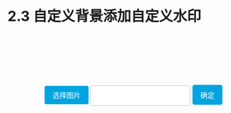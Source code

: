#  2.3 自定义背景添加自定义水印

<style>
    .customizeWatermark {
      margin: 0 auto;
      text-align: center;
      padding-top: 20%;
    }

    #uploadFile {
      display: none;
    }

    .ui-button {
      color: #fff;
      border: 1px solid #00a5e0;
      background: #00a5e0;
      font-size: 14px;
      padding: 9px 15px;
      border-radius: 4px;
      cursor: pointer;
      outline: none;
    }

    .ui-button:hover {
      border: 1px solid #00b4f5;
      background-color: #00b4f5;
    }

    .text {
      width: 200px;
      padding: 12px 10px;
      border: 1px solid #ccc;
      border-radius: 3px;
      outline: none;
    }

    #imgUploaded {
      padding-top: 20px;
    }

    #imgUploaded img { 
      width: 380px;
    }
  </style>

  <div class="customizeWatermark">
    <input type="file" id="uploadFile" class="clip" accept="image/*">
    <label class="ui-button" for="uploadFile">选择图片</label>
    <input type="text" class="text" id="text" maxlength="12" />
    <button class="ui-button" id="sure">确定</button>
    <div id="imgUploaded"></div>
  </div>

  <script type="text/javascript">
    var imgUploaded = document.querySelector('#imgUploaded');
    var oSure = document.querySelector('#sure');
    var oUploadSrc = '',
      size = 180;

    function readFile(file) {
      var reader = new FileReader();
      reader.readAsDataURL(file)
      reader.onload = function (e) {
        imgUploaded.innerHTML = `<img src="${reader.result}"  />`;
        oUploadSrc = reader.result;
      }
    }
    var oFile = document.getElementById('uploadFile');
    oFile.onchange = function (e) {
      var file = e.target.files[0];
      readFile(file)
    }

    oSure.onclick = function () {
      var val = document.querySelector('#text').value;
      var oUploadedImg = imgUploaded.querySelector('img');
      if (oUploadSrc.length === 0) {
        alert("请先选择图片");
        return false;
      } else if (val.trim().length === 0) {
        alert('请输入图片的水印文字');
        return false;
      }
      var cans = document.createElement('canvas');
      var canW = oUploadedImg.width;
      var canH = oUploadedImg.height;
      cans.width = canW;
      cans.height = canH;
      var ctx = cans.getContext('2d');
      var grd = ctx.createLinearGradient(0, 0, canW, 0)
      var img = new Image();
      img.src = oUploadSrc;
      img.onload = function () {
        ctx.drawImage(img, 0, 0, canW, canH);
        ctx.font = "30px 华文隶书";
        grd.addColorStop(0, 'red')
        grd.addColorStop(0.2, 'orange')
        grd.addColorStop(0.4, 'yellow')
        grd.addColorStop(0.6, 'green')
        grd.addColorStop(0.8, 'blue')
        grd.addColorStop(1, 'indigo')
        ctx.fillStyle = grd;
        const textW = Math.round(ctx.measureText(`@${val}`).width);
        const x = canW - textW <= 0 ? 0 : canW - textW;
        ctx.fillText(`@${val}`, x, canH - 20);
        var url = cans.toDataURL();
        imgUploaded.innerHTML = `<img src="${url}" />`;
      }

    }
  </script>
  